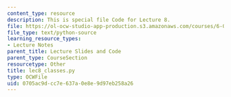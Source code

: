 ```yaml
---
content_type: resource
description: This is special file Code for Lecture 8.
file: https://ol-ocw-studio-app-production.s3.amazonaws.com/courses/6-0001-introduction-to-computer-science-and-programming-in-python-fall-2016/0705ac9dcc7e637a0e8e9d97eb258a26_lec8_classes.py
file_type: text/python-source
learning_resource_types:
- Lecture Notes
parent_title: Lecture Slides and Code
parent_type: CourseSection
resourcetype: Other
title: lec8_classes.py
type: OCWFile
uid: 0705ac9d-cc7e-637a-0e8e-9d97eb258a26
---
```


